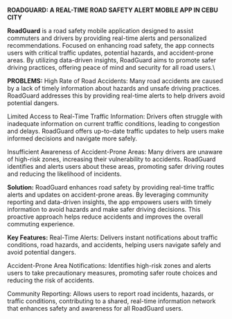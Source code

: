 **ROADGUARD: A REAL-TIME ROAD SAFETY ALERT MOBILE APP IN CEBU CITY**

**RoadGuard** is a road safety mobile application designed to assist commuters and drivers by providing real-time alerts and personalized recommendations. Focused on enhancing road safety, the app connects users with critical traffic updates, potential hazards, and accident-prone areas. By utilizing data-driven insights, RoadGuard aims to promote safer driving practices, offering peace of mind and security for all road users.\

**PROBLEMS:**
High Rate of Road Accidents: Many road accidents are caused by a lack of timely information about hazards and unsafe driving practices. RoadGuard addresses this by providing real-time alerts to help drivers avoid potential dangers.

Limited Access to Real-Time Traffic Information: Drivers often struggle with inadequate information on current traffic conditions, leading to congestion and delays. RoadGuard offers up-to-date traffic updates to help users make informed decisions and navigate more safely.

Insufficient Awareness of Accident-Prone Areas: Many drivers are unaware of high-risk zones, increasing their vulnerability to accidents. RoadGuard identifies and alerts users about these areas, promoting safer driving routes and reducing the likelihood of incidents.

**Solution:** 
RoadGuard enhances road safety by providing real-time traffic alerts and updates on accident-prone areas. By leveraging community reporting and data-driven insights, the app empowers users with timely information to avoid hazards and make safer driving decisions. This proactive approach helps reduce accidents and improves the overall commuting experience.

**Key Features:**
Real-Time Alerts: Delivers instant notifications about traffic conditions, road hazards, and accidents, helping users navigate safely and avoid potential dangers.

Accident-Prone Area Notifications: Identifies high-risk zones and alerts users to take precautionary measures, promoting safer route choices and reducing the risk of accidents.

Community Reporting: Allows users to report road incidents, hazards, or traffic conditions, contributing to a shared, real-time information network that enhances safety and awareness for all RoadGuard users.
